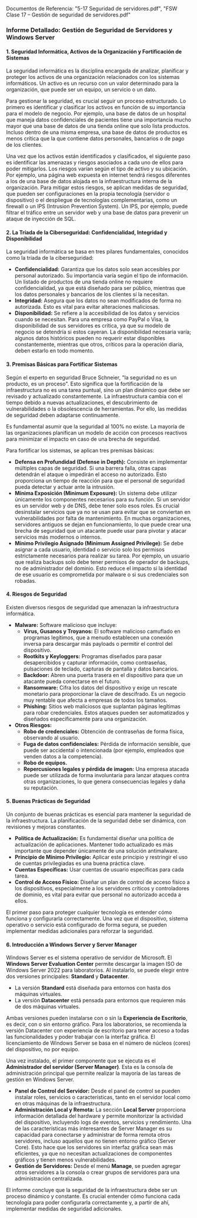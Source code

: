 Documentos de Referencia: "5-17 Seguridad de servidores.pdf", "FSW Clase 17 – Gestión de seguridad de servidores.pdf"

### Informe Detallado: Gestión de Seguridad de Servidores y Windows Server

#### 1. Seguridad Informática, Activos de la Organización y Fortificación de Sistemas

La seguridad informática es la disciplina encargada de analizar, planificar y proteger los activos de una organización relacionados con los sistemas informáticos. Un activo es un recurso con un valor determinado para la organización, que puede ser un equipo, un servicio o un dato.

Para gestionar la seguridad, es crucial seguir un proceso estructurado. Lo primero es identificar y clasificar los activos en función de su importancia para el modelo de negocio. Por ejemplo, una base de datos de un hospital que maneja datos confidenciales de pacientes tiene una importancia mucho mayor que una base de datos de una tienda online que solo lista productos. Incluso dentro de una misma empresa, una base de datos de productos es menos crítica que la que contiene datos personales, bancarios o de pago de los clientes.

Una vez que los activos están identificados y clasificados, el siguiente paso es identificar las amenazas y riesgos asociados a cada uno de ellos para poder mitigarlos. Los riesgos varían según el tipo de activo y su ubicación. Por ejemplo, una página web expuesta en internet tendrá riesgos diferentes a los de una base de datos alojada en la infraestructura interna de la organización. Para mitigar estos riesgos, se aplican medidas de seguridad, que pueden ser configuraciones en la propia tecnología (servidor o dispositivo) o el despliegue de tecnologías complementarias, como un firewall o un IPS (Intrusion Prevention System). Un IPS, por ejemplo, puede filtrar el tráfico entre un servidor web y una base de datos para prevenir un ataque de inyección de SQL.

#### 2. La Tríada de la Ciberseguridad: Confidencialidad, Integridad y Disponibilidad

La seguridad informática se basa en tres pilares fundamentales, conocidos como la tríada de la ciberseguridad:

* **Confidencialidad:** Garantiza que los datos solo sean accesibles por personal autorizado. Su importancia varía según el tipo de información. Un listado de productos de una tienda online no requiere confidencialidad, ya que está diseñado para ser público, mientras que los datos personales y bancarios de los clientes sí la necesitan.
* **Integridad:** Asegura que los datos no sean modificados de forma no autorizada. Esto es vital para evitar alteraciones maliciosas.
* **Disponibilidad:** Se refiere a la accesibilidad de los datos y servicios cuando se necesitan. Para una empresa como PayPal o Visa, la disponibilidad de sus servidores es crítica, ya que su modelo de negocio se detendría si estos cayeran. La disponibilidad necesaria varía; algunos datos históricos pueden no requerir estar disponibles constantemente, mientras que otros, críticos para la operación diaria, deben estarlo en todo momento.

#### 3. Premisas Básicas para Fortificar Sistemas

Según el experto en seguridad Bruce Schneier, "la seguridad no es un producto, es un proceso". Esto significa que la fortificación de la infraestructura no es una tarea puntual, sino un plan dinámico que debe ser revisado y actualizado constantemente. La infraestructura cambia con el tiempo debido a nuevas actualizaciones, el descubrimiento de vulnerabilidades o la obsolescencia de herramientas. Por ello, las medidas de seguridad deben adaptarse continuamente.

Es fundamental asumir que la seguridad al 100% no existe. La mayoría de las organizaciones planifican un modelo de acción con procesos reactivos para minimizar el impacto en caso de una brecha de seguridad.

Para fortificar los sistemas, se aplican tres premisas básicas:

* **Defensa en Profundidad (Defense in Depth):** Consiste en implementar múltiples capas de seguridad. Si una barrera falla, otras capas detendrán el ataque o impedirán el acceso no autorizado. Esto proporciona un tiempo de reacción para que el personal de seguridad pueda detectar y actuar ante la intrusión.
* **Mínima Exposición (Minimum Exposure):** Un sistema debe utilizar únicamente los componentes necesarios para su función. Si un servidor es un servidor web y de DNS, debe tener solo esos roles. Es crucial desinstalar servicios que ya no se usan para evitar que se conviertan en vulnerabilidades por falta de mantenimiento. En muchas organizaciones, servidores antiguos se dejan en funcionamiento, lo que puede crear una brecha de seguridad que un atacante puede usar para pivotar y atacar servicios más modernos o internos.
* **Mínimo Privilegio Asignado (Minimum Assigned Privilege):** Se debe asignar a cada usuario, identidad o servicio solo los permisos estrictamente necesarios para realizar su tarea. Por ejemplo, un usuario que realiza backups solo debe tener permisos de operador de backups, no de administrador del dominio. Esto reduce el impacto si la identidad de ese usuario es comprometida por malware o si sus credenciales son robadas.

#### 4. Riesgos de Seguridad

Existen diversos riesgos de seguridad que amenazan la infraestructura informática.

* **Malware:** Software malicioso que incluye:
    * **Virus, Gusanos y Troyanos:** El software malicioso camuflado en programas legítimos, que a menudo establecen una conexión inversa para descargar más payloads o permitir el control del dispositivo.
    * **Rootkits y Keyloggers:** Programas diseñados para pasar desapercibidos y capturar información, como contraseñas, pulsaciones de teclado, capturas de pantalla y datos bancarios.
    * **Backdoor:** Abren una puerta trasera en el dispositivo para que un atacante pueda conectarse en el futuro.
    * **Ransomware:** Cifra los datos del dispositivo y exige un rescate monetario para proporcionar la clave de descifrado. Es un negocio muy rentable que afecta a empresas de todos los tamaños.
    * **Phishing:** Sitios web maliciosos que suplantan páginas legítimas para robar credenciales. Estos ataques pueden ser automatizados y diseñados específicamente para una organización.
* **Otros Riesgos:**
    * **Robo de credenciales:** Obtención de contraseñas de forma física, observando al usuario.
    * **Fuga de datos confidenciales:** Pérdida de información sensible, que puede ser accidental o intencionada (por ejemplo, empleados que venden datos a la competencia).
    * **Robo de equipos.**
    * **Repercusiones legales y pérdida de imagen:** Una empresa atacada puede ser utilizada de forma involuntaria para lanzar ataques contra otras organizaciones, lo que genera consecuencias legales y daña su reputación.

#### 5. Buenas Prácticas de Seguridad

Un conjunto de buenas prácticas es esencial para mantener la seguridad de la infraestructura. La planificación de la seguridad debe ser dinámica, con revisiones y mejoras constantes.

* **Política de Actualización:** Es fundamental diseñar una política de actualización de aplicaciones. Mantener todo actualizado es más importante que depender únicamente de una solución antimalware.
* **Principio de Mínimo Privilegio:** Aplicar este principio y restringir el uso de cuentas privilegiadas es una buena práctica clave.
* **Cuentas Específicas:** Usar cuentas de usuario específicas para cada tarea.
* **Control de Acceso Físico:** Diseñar un plan de control de acceso físico a los dispositivos, especialmente a los servidores críticos y controladores de dominio, es vital para evitar que personal no autorizado acceda a ellos.

El primer paso para proteger cualquier tecnología es entender cómo funciona y configurarla correctamente. Una vez que el dispositivo, sistema operativo o servicio está configurado de forma segura, se pueden implementar medidas adicionales para reforzar la seguridad.

#### 6. Introducción a Windows Server y Server Manager

Windows Server es el sistema operativo de servidor de Microsoft. El **Windows Server Evaluation Center** permite descargar la imagen ISO de Windows Server 2022 para laboratorios. Al instalarlo, se puede elegir entre dos versiones principales: **Standard** y **Datacenter**.

* La versión **Standard** está diseñada para entornos con hasta dos máquinas virtuales.
* La versión **Datacenter** está pensada para entornos que requieren más de dos máquinas virtuales.

Ambas versiones pueden instalarse con o sin la **Experiencia de Escritorio**, es decir, con o sin entorno gráfico. Para los laboratorios, se recomienda la versión Datacenter con experiencia de escritorio para tener acceso a todas las funcionalidades y poder trabajar con la interfaz gráfica. El licenciamiento de Windows Server se basa en el número de núcleos (cores) del dispositivo, no por equipo.

Una vez instalado, el primer componente que se ejecuta es el **Administrador del servidor (Server Manager)**. Esta es la consola de administración principal que permite realizar la mayoría de las tareas de gestión en Windows Server.

* **Panel de Control del Servidor:** Desde el panel de control se pueden instalar roles, servicios o características, tanto en el servidor local como en otras máquinas de la infraestructura.
* **Administración Local y Remota:** La sección **Local Server** proporciona información detallada del hardware y permite monitorizar la actividad del dispositivo, incluyendo logs de eventos, servicios y rendimiento. Una de las características más interesantes de Server Manager es su capacidad para conectarse y administrar de forma remota otros servidores, incluso aquellos que no tienen entorno gráfico (Server Core). Esto hace que los servidores sin interfaz gráfica sean más eficientes, ya que no necesitan actualizaciones de componentes gráficos y tienen menos vulnerabilidades.
* **Gestión de Servidores:** Desde el menú **Manage**, se pueden agregar otros servidores a la consola o crear grupos de servidores para una administración centralizada.

El informe concluye que la seguridad de la infraestructura debe ser un proceso dinámico y constante. Es crucial entender cómo funciona cada tecnología para poder configurarla correctamente y, a partir de ahí, implementar medidas de seguridad adicionales.